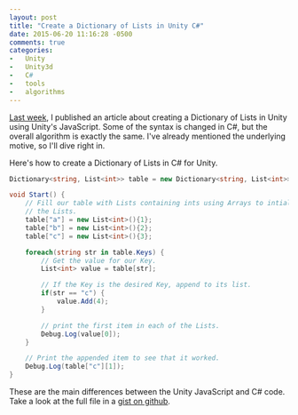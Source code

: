 ```yaml
---
layout: post
title: "Create a Dictionary of Lists in Unity C#"
date: 2015-06-20 11:16:28 -0500
comments: true
categories:
-   Unity
-   Unity3d
-   C#
-   tools
-   algorithms
---
```

[Last week](http://zerosalife.github.io/blog/2015/06/13/creating-a-dictionary-of-lists-in-unity-javascript/), I published an article about creating a Dictionary of Lists in Unity using Unity's JavaScript.  Some of the syntax is changed in C#, but the overall algorithm is exactly the same.  I've already mentioned the underlying motive, so I'll dive right in.

<!--more-->

Here's how to create a Dictionary of Lists in C# for Unity.

```csharp
Dictionary<string, List<int>> table = new Dictionary<string, List<int>>();

void Start() {
    // Fill our table with Lists containing ints using Arrays to intialize
    // the Lists.
    table["a"] = new List<int>(){1};
    table["b"] = new List<int>(){2};
    table["c"] = new List<int>(){3};

    foreach(string str in table.Keys) {
        // Get the value for our Key.
        List<int> value = table[str];

        // If the Key is the desired Key, append to its list.
        if(str == "c") {
            value.Add(4);
        }

        // print the first item in each of the Lists.
        Debug.Log(value[0]);
    }

    // Print the appended item to see that it worked.
    Debug.Log(table["c"][1]);
}
```

These are the main differences between the Unity JavaScript and C# code.  Take a look at the full file in a [gist on github](https://gist.github.com/zerosalife/e3882aa5ffd5dd614c9a).
